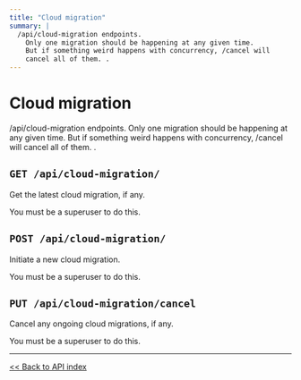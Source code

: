 ```yaml
---
title: "Cloud migration"
summary: |
  /api/cloud-migration endpoints.
    Only one migration should be happening at any given time.
    But if something weird happens with concurrency, /cancel will
    cancel all of them. .
---
```


# Cloud migration

/api/cloud-migration endpoints.
  Only one migration should be happening at any given time.
  But if something weird happens with concurrency, /cancel will
  cancel all of them. .

## `GET /api/cloud-migration/`

Get the latest cloud migration, if any.

You must be a superuser to do this.

## `POST /api/cloud-migration/`

Initiate a new cloud migration.

You must be a superuser to do this.

## `PUT /api/cloud-migration/cancel`

Cancel any ongoing cloud migrations, if any.

You must be a superuser to do this.

---

[<< Back to API index](../../api-documentation.md)